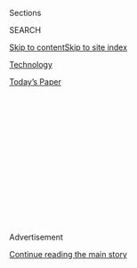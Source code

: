 <div id="app">

<div>

<div>

<div>

<div class="NYTAppHideMasthead css-1q2w90k e1suatyy0">

<div class="section css-ui9rw0 e1suatyy2">

<div class="css-eph4ug er09x8g0">

<div class="css-6n7j50">

</div>

<span class="css-1dv1kvn">Sections</span>

<div class="css-10488qs">

<span class="css-1dv1kvn">SEARCH</span>

</div>

[Skip to content](#site-content)[Skip to site
index](#site-index)

</div>

<div id="masthead-section-label" class="css-1wr3we4 eaxe0e00">

[Technology](https://www.nytimes3xbfgragh.onion/section/technology)

</div>

<div class="css-10698na e1huz5gh0">

</div>

</div>

<div id="masthead-bar-one" class="section hasLinks css-15hmgas e1csuq9d3">

<div class="css-uqyvli e1csuq9d0">

</div>

<div class="css-1uqjmks e1csuq9d1">

</div>

<div class="css-9e9ivx">

[](https://myaccount.nytimes3xbfgragh.onion/auth/login?response_type=cookie&client_id=vi)

</div>

<div class="css-1bvtpon e1csuq9d2">

[Today’s
Paper](https://www.nytimes3xbfgragh.onion/section/todayspaper)

</div>

</div>

</div>

</div>

<div data-aria-hidden="false">

<div id="site-content" data-role="main">

<div>

<div class="css-1aor85t" style="opacity:0.000000001;z-index:-1;visibility:hidden">

<div class="css-1hqnpie">

<div class="css-epjblv">

<span class="css-17xtcya">[Technology](/section/technology)</span><span class="css-x15j1o">|</span><span class="css-fwqvlz">Mapping,
and Sharing, the Consumer
Genome</span>

</div>

<div class="css-k008qs">

<div class="css-1iwv8en">

<span class="css-18z7m18"></span>

<div>

</div>

</div>

<span class="css-1n6z4y">https://nyti.ms/LcBw0f</span>

<div class="css-1705lsu">

<div class="css-4xjgmj">

<div class="css-4skfbu" data-role="toolbar" data-aria-label="Social Media Share buttons, Save button, and Comments Panel with current comment count" data-testid="share-tools">

  - 
  - 
  - 
  - 
    
    <div class="css-6n7j50">
    
    </div>

  - 
  - 

</div>

</div>

</div>

</div>

</div>

</div>

<div id="NYT_TOP_BANNER_REGION" class="css-13pd83m">

</div>

<div id="top-wrapper" class="css-1sy8kpn">

<div id="top-slug" class="css-l9onyx">

Advertisement

</div>

[Continue reading the main
story](#after-top)

<div class="ad top-wrapper" style="text-align:center;height:100%;display:block;min-height:250px">

<div id="top" class="place-ad" data-position="top" data-size-key="top">

</div>

</div>

<div id="after-top">

</div>

</div>

<div id="sponsor-wrapper" class="css-1hyfx7x">

<div id="sponsor-slug" class="css-19vbshk">

Supported by

</div>

[Continue reading the main
story](#after-sponsor)

<div id="sponsor" class="ad sponsor-wrapper" style="text-align:center;height:100%;display:block">

</div>

<div id="after-sponsor">

</div>

</div>

You for Sale

<div class="css-1vkm6nb ehdk2mb0">

# Mapping, and Sharing, the Consumer Genome

</div>

<div class="css-79elbk" data-testid="photoviewer-wrapper">

<div class="css-z3e15g" data-testid="photoviewer-wrapper-hidden">

</div>

<div class="css-1a48zt4 ehw59r15" data-testid="photoviewer-children">

![<span class="css-16f3y1r e13ogyst0" data-aria-hidden="true">Acxiom’s
headquarters in Little Rock, Ark. Analysts say the company has amassed
the world’s largest commercial database on
consumers.</span><span class="css-cnj6d5 e1z0qqy90" itemprop="copyrightHolder"><span class="css-1ly73wi e1tej78p0">Credit...</span><span><span>Justin
Bolle for The New York
Times</span></span></span>](https://static01.graylady3jvrrxbe.onion/images/2012/06/17/business/17-DATA-JP1/17-DATA-JP1-articleLarge.jpg?quality=75&auto=webp&disable=upscale)

</div>

</div>

<div class="css-xt80pu e12qa4dv0">

<div class="css-18e8msd">

<div class="css-vp77d3 epjyd6m0">

<div class="css-1baulvz">

By [<span class="css-1baulvz last-byline" itemprop="name">Natasha
Singer</span>](https://www.nytimes3xbfgragh.onion/by/natasha-singer)

</div>

</div>

  - June 16,
    2012

  - 
    
    <div class="css-4xjgmj">
    
    <div class="css-d8bdto" data-role="toolbar" data-aria-label="Social Media Share buttons, Save button, and Comments Panel with current comment count" data-testid="share-tools">
    
      - 
      - 
      - 
      - 
        
        <div class="css-6n7j50">
        
        </div>
    
      - 
      - 
    
    </div>
    
    </div>

</div>

</div>

<div class="section meteredContent css-1r7ky0e" name="articleBody" itemprop="articleBody">

<div class="css-1fanzo5 StoryBodyCompanionColumn">

<div class="css-53u6y8">

IT knows who you are. It knows where you live. It knows what you do.

It peers deeper into American life than the F.B.I. or the I.R.S., or
those prying digital eyes at Facebook and Google. If you are an American
adult, the odds are that it knows things like your age, race, sex,
weight, height, marital status, education level, politics, buying
habits, household health worries, vacation dreams — and on and on.

Right now in Conway, Ark., north of Little Rock, more than 23,000
computer servers are collecting, collating and analyzing consumer data
for a company that, unlike Silicon Valley’s marquee names, rarely makes
headlines. It’s called the [Acxiom
Corporation](http://www.acxiom.com/about-acxiom/ "The company’s site."),
and it’s the quiet giant of a multibillion-dollar industry known as
database marketing.

Few consumers have ever heard of Acxiom. But analysts say it has amassed
the world’s largest commercial database on consumers — and that it wants
to know much, much more. Its servers process more than 50 trillion data
“transactions” a year. Company executives have said its database
contains information about 500 million active consumers worldwide, with
about 1,500 data points per person. That includes a majority of adults
in the United States.

Such large-scale data mining and analytics — based on information
available in public records, consumer surveys and the like — are
perfectly legal. Acxiom’s customers have included big banks like Wells
Fargo and HSBC, investment services like E\*Trade, automakers like
Toyota and Ford, department stores like Macy’s — just about any major
company looking for insight into its customers.

</div>

</div>

<div class="css-1fanzo5 StoryBodyCompanionColumn">

<div class="css-53u6y8">

For Acxiom, based in Little Rock, the setup is lucrative. It posted
profit of $77.26 million in its latest fiscal year, on sales of $1.13
billion.

But such profits carry a cost for consumers. Federal authorities say
current laws may not be equipped to handle the rapid expansion of an
industry whose players often collect and sell sensitive financial and
health information yet are nearly invisible to the public. In essence,
it’s as if the ore of our data-driven lives were being mined, refined
and sold to the highest bidder, usually without our knowledge — by
companies that most people rarely even know exist.

[Julie Brill, a
member](http://www.ftc.gov/commissioners/brill/index.shtml "Biographical information.")
of the [Federal Trade
Commission](http://www.ftc.gov/ "The commission’s Web site."), says
she would like data brokers in general to tell the public about the data
they collect, how they collect it, whom they share it with and how it is
used. “If someone is listed as diabetic or pregnant, what is happening
with this information? Where is the information going?” she asks. “We
need to figure out what the rules should be as a society.”

Although Acxiom employs a chief privacy officer, Jennifer Barrett
Glasgow, she and other executives declined requests to be interviewed
for this article, said Ines Rodriguez Gutzmer, director of corporate
communications.

In March,<span class="css-8l6xbc evw5hdy0">  </span>however, Ms. Barrett
Glasgow<span class="css-8l6xbc evw5hdy0">  </span>endorsed increased
industry openness. “It’s not an unreasonable request to have more
transparency among data brokers,” she said in an interview with The
New York Times.<span class="css-8l6xbc evw5hdy0">  </span>In marketing
materials, Acxiom promotes itself as [“a global thought leader in
addressing consumer privacy issues and earning the public
trust.”](https://isapps.acxiom.com/AppFiles/Download18/AcxiomPersonicX_VisionScape-723200794458.pdf "Acxiom marketing material, on Page 2 (PDF).")

</div>

</div>

<div class="css-1fanzo5 StoryBodyCompanionColumn">

<div class="css-53u6y8">

But, in interviews, security experts and consumer advocates paint a
portrait of a company with practices that privilege corporate clients’
interests over those of consumers and contradict the company’s stance on
transparency. Acxiom’s marketing materials, for example, promote a
special security system for clients and associates to encrypt the data
they send. Yet cybersecurity experts who examined Acxiom’s Web site for
The Times found basic security lapses on an online form for consumers
seeking access to their own profiles. (Acxiom says it has fixed the
broken link that caused the problem.)

In a fast-changing digital economy, Acxiom is developing even more
advanced techniques to mine and refine data. It has recruited talent
from Microsoft, Google, Amazon.com and Myspace and is using a powerful,
multiplatform approach to predicting consumer behavior that could raise
its standing among investors and clients.

Of course, digital marketers already customize pitches to users, based
on their past activities. Just think of “cookies,” bits of computer code
placed on browsers to keep track of online activity. But Acxiom,
analysts say, is pursuing far more comprehensive techniques in an effort
to influence consumer decisions. It is integrating what it knows about
our offline, online and even mobile selves, creating in-depth behavior
portraits in pixilated detail. Its executives have called this approach
a “360-degree view” on consumers.

“There’s a lot of players in the digital space trying the same thing,”
says [Mark Zgutowicz, a Piper Jaffray
analyst](http://www.piperjaffray.com/1col.aspx?id=7&analystid=455&title=Analyst%20Information%20for%20Mark%20Zgutowicz "The analyst’s bio.").
“But Acxiom’s advantage is they have a database of offline information
that they have been collecting for 40 years and can leverage that
expertise in the digital world.”

Yet some prominent privacy advocates worry that such techniques could
lead to a new era of consumer profiling.

Jeffrey Chester, executive director of [the Center for Digital
Democracy](http://www.democraticmedia.org/ "The group’s site."), a
nonprofit group in Washington, says: “It is Big Brother in Arkansas.”

SCOTT HUGHES, an up-and-coming small-business owner and Facebook
denizen, is Acxiom’s ideal consumer. Indeed, it created him.

</div>

</div>

<div class="css-1fanzo5 StoryBodyCompanionColumn">

<div class="css-53u6y8">

Mr. Hughes is a fictional character who appeared in [an Acxiom investor
presentation](http://www.docstoc.com/docs/65163921/Acxiom-Corporation-Data-Demand-Respect "The presentation.")
in 2010. A frequent shopper, he was designed to show the power of
Acxiom’s multichannel approach.

</div>

</div>

<div class="css-79elbk" data-testid="photoviewer-wrapper">

<div class="css-z3e15g" data-testid="photoviewer-wrapper-hidden">

</div>

<div class="css-1a48zt4 ehw59r15" data-testid="photoviewer-children">

![<span class="css-16f3y1r e13ogyst0" data-aria-hidden="true">Scott E.
Howe, the chief executive of Acxiom since last summer, has said he sees
the company as a new-millennium “data refinery,” rather than a data
miner.</span><span class="css-cnj6d5 e1z0qqy90" itemprop="copyrightHolder"><span class="css-1ly73wi e1tej78p0">Credit...</span><span>Steve
KeeseeArkansas
Democrat-Gazette</span></span>](https://static01.graylady3jvrrxbe.onion/images/2012/06/17/business/17-DATA-JP2/17-DATA-JP2-jumbo.jpg?quality=75&auto=webp&disable=upscale)

</div>

</div>

<div class="css-1fanzo5 StoryBodyCompanionColumn">

<div class="css-53u6y8">

In the presentation, he logs on to Facebook and sees that his friend
Ella has just become a fan of Bryce Computers, an imaginary electronics
retailer and Acxiom client. Ella’s update prompts Mr. Hughes to check
out Bryce’s fan page and do some digital window-shopping for a fast
inkjet printer.

Such browsing seems innocuous — hardly data mining. But it cues an
Acxiom system designed to recognize consumers, remember their actions,
classify their behaviors and influence them with tailored marketing.

When Mr. Hughes follows a link to Bryce’s retail site, for example, the
system recognizes him from his Facebook activity and shows him a printer
to match his interest. He registers on the site, but doesn’t buy the
printer right away, so the system tracks him online. Lo and behold, the
next morning, while he scans baseball news on ESPN.com, an ad for the
printer pops up again.

That evening, he returns to the Bryce site where, the presentation says,
“he is instantly recognized” as having registered. It then offers a
sweeter deal: a $10 rebate and free shipping.

It’s not a random offer. Acxiom has its own classification system,
PersonicX, which assigns consumers to one of 70 detailed socioeconomic
clusters and markets to them accordingly. In this situation, it pegs Mr.
Hughes as a “savvy single” — meaning he’s in a cluster of mobile,
upper-middle-class people who do their banking online, attend pro sports
events, are sensitive to prices — and respond to free-shipping offers.

</div>

</div>

<div class="css-1fanzo5 StoryBodyCompanionColumn">

<div class="css-53u6y8">

Correctly typecast, Mr. Hughes buys the printer.

But the multichannel system of Acxiom and its online partners is just
revving up. Later, it sends him coupons for ink and paper, to be
redeemed via his cellphone, and a personalized snail-mail postcard
suggesting that he donate his old printer to a nearby school.

Analysts say companies design these sophisticated ecosystems to prompt
consumers to volunteer enough personal data — like their names, e-mail
addresses and mobile numbers — so that marketers can offer them
customized appeals any time, anywhere.

Still, there is a fine line between customization and stalking. While
many people welcome the convenience of personalized offers, others may
see the surveillance engines behind them as intrusive or even
manipulative.

“If you look at it in cold terms, it seems like they are really out to
trick the customer,” says [Dave Frankland, the research
director](http://www.forrester.com/Dave-Frankland "Mr. Frankland’s bio.")
for customer intelligence at Forrester Research. “But they are actually
in the business of helping marketers make sure that the right people are
getting offers they are interested in and therefore establish a
relationship with the company.”

DECADES before the Internet as we know it, a businessman named Charles
Ward planted the seeds of Acxiom. It was 1969, and Mr. Ward started a
data processing company in Conway called Demographics Inc., in part to
help the Democratic Party reach voters. In a time when Madison Avenue
was deploying one-size-fits-all national ad campaigns, Demographics and
its lone computer used public phone books to compile lists for direct
mailing of campaign material.

Today, Acxiom maintains its own database on about 190 million
individuals and 126 million households in the United States. Separately,
it manages customer databases for or works with 47 of the Fortune 100
companies. It also worked with the government after the September 2001
terrorist attacks, providing information about 11 of the 19 hijackers.

To beef up its digital services, Acxiom recently mounted an aggressive
hiring campaign. Last July, it named [Scott E.
Howe](http://www.acxiom.com/about-acxiom/corporate-governance/board-of-directors/scott-e--howe/ "Mr. Howe’s bio."),
a former corporate vice president for Microsoft’s advertising business
group, as C.E.O. Last month, it hired [Phil
Mui](http://www.acxiom.com/about-acxiom/corporate-governance/company-leadership/phil-mui,-ph-d-/ "His bio."),
formerly group product manager for Google Analytics, as its chief
product and engineering officer.

</div>

</div>

<div class="css-1fanzo5 StoryBodyCompanionColumn">

<div class="css-53u6y8">

In interviews, Mr. Howe has laid out a vision of Acxiom as a
new-millennium “data refinery” rather than a data miner. That
description posits Acxiom as a nimble provider of customer analytics
services, able to compete with Facebook and Google, rather than as a
stealth engine of consumer espionage.

Still, the more that information brokers mine powerful consumer data,
the more they become attractive targets for hackers — and draw scrutiny
from consumer advocates.

This year, Advertising Age ranked [Epsilon, another database marketing
firm](http://www.epsilon.com/ "The firm’s Web site."), as the biggest
advertising agency in the United States, with Acxiom second. Most people
know Epsilon, if they know it at all, because it experienced a major
security breach last year, [exposing the e-mail addresses of millions of
customers](http://www.nytimes3xbfgragh.onion/2011/04/05/business/05hack.html?_r=1 "Previous New York Times article on the topic.")
of Citibank, JPMorgan Chase, Target, Walgreens and others. In 2003,
Acxiom had its own security breaches.

But privacy advocates say they are more troubled by data brokers’
ranking systems, which classify some people as high-value prospects, to
be offered marketing deals and discounts regularly, while dismissing
others as low-value — known in industry slang as “waste.”

Exclusion from a vacation offer may not matter much, says Pam Dixon, the
executive director of [the World Privacy
Forum](http://www.worldprivacyforum.org/ "The organization’s Web site."),
a nonprofit group in San Diego, but if marketing algorithms judge
certain people as not worthy of receiving promotions for higher
education or health services, they could have a serious impact.

“Over time, that can really turn into a mountain of pathways not
offered, not seen and not known about,” Ms. Dixon says.

</div>

</div>

<div class="css-1fanzo5 StoryBodyCompanionColumn">

<div class="css-53u6y8">

Until now, database marketers operated largely out of the public eye.
Unlike consumer reporting agencies that sell sensitive financial
information about people for credit or employment purposes, database
marketers aren’t required by law to show consumers their own reports and
allow them to correct errors. That may be about to change. This year,
the F.T.C. [published a
report](http://www.nytimes3xbfgragh.onion/2012/03/27/business/ftc-seeks-privacy-legislation.html?pagewanted=all "Previous New York Times’ article on the topic.")
calling for greater transparency among data brokers and asking Congress
to give consumers the right to access information these firms hold about
them.

</div>

</div>

<div class="css-79elbk" data-testid="photoviewer-wrapper">

<div class="css-z3e15g" data-testid="photoviewer-wrapper-hidden">

</div>

<div class="css-1a48zt4 ehw59r15" data-testid="photoviewer-children">

<div class="css-1xdhyk6 erfvjey0">

<span class="css-1ly73wi e1tej78p0">Image</span>

<div class="css-zjzyr8">

<div data-testid="lazyimage-container" style="height:503.74893977947414px">

</div>

</div>

</div>

<span class="css-16f3y1r e13ogyst0" data-aria-hidden="true">Jennifer
Barrett Glasgow is the company’s chief privacy
officer.</span><span class="css-cnj6d5 e1z0qqy90" itemprop="copyrightHolder"><span class="css-1ly73wi e1tej78p0">Credit...</span><span>Ken
Cedeno/Bloomberg News</span></span>

</div>

</div>

<div class="css-1fanzo5 StoryBodyCompanionColumn">

<div class="css-53u6y8">

ACXIOM’S Consumer Data Products Catalog offers hundreds of details —
called “elements” — that corporate clients can buy about individuals or
households, to augment their own marketing databases. Companies can buy
data to pinpoint households that are concerned, say, about allergies,
diabetes or “senior needs.” Also for sale is information on sizes of
home loans and household incomes.

Clients generally buy this data because they want to hold on to their
best customers or find new ones — or both.

A bank that wants to sell its best customers additional services, for
example, might buy details about those customers’ social media, Web and
mobile habits to identify more efficient ways to market to them. Or,
says Mr. Frankland at Forrester, a sporting goods chain whose best
customers are 25- to 34-year-old men living near mountains or beaches
could buy a list of a million other people with the same
characteristics. The retailer could hire Acxiom, he says, to manage a
campaign aimed at that new group, testing how factors like consumers’
locations or sports preferences affect responses.

But the catalog also offers delicate information that has set off alarm
bells among some privacy advocates, who worry about the potential for
misuse by third parties that could take aim at vulnerable groups. Such
information includes consumers’ interests — derived, the catalog says,
“from actual purchases and self-reported surveys” — like “Christian
families,” “Dieting/Weight Loss,” “Gaming-Casino,” “Money Seekers” and
“Smoking/Tobacco.” Acxiom also sells data about an individual’s race,
ethnicity and country of origin. “Our Race model,” the catalog says,
“provides information on the major racial category: Caucasians,
Hispanics, African-Americans, or Asians.” Competing companies sell
similar data.

Acxiom’s data about race or ethnicity is “used for engaging those
communities for marketing purposes,” said Ms. Barrett Glasgow, the
privacy officer, in an e-mail response to questions.

There may be a legitimate commercial need for some businesses, like
ethnic restaurants, to know the race or ethnicity of consumers, says
[Joel R.
Reidenberg](http://law.fordham.edu/faculty/1134.htm "The professor’s bio."),
a privacy expert and a professor at the Fordham Law School.

</div>

</div>

<div class="css-1fanzo5 StoryBodyCompanionColumn">

<div class="css-53u6y8">

“At the same time, this is ethnic profiling,” he says. “The people on
this list, they are being sold based on their ethnic stereotypes. There
is a very strong citizen’s right to have a veto over the commodification
of their profile.”

He says the sale of such data is troubling because race coding may be
incorrect. And even if a data broker has correct information, a person
may not want to be marketed to based on race.

“DO you really know your customers?” Acxiom asks in marketing materials
for its shopper recognition system, a program that uses ZIP codes to
help retailers confirm consumers’ identities — without asking their
permission.

“Simply asking for name and address information poses many challenges:
transcription errors, increased checkout time and, worse yet, losing
customers who feel that you’re invading their privacy,” Acxiom’s fact
sheet explains. In its system, a store clerk need only “capture the
shopper’s name from a check or third-party credit card at the point of
sale and then ask for the shopper’s ZIP code or telephone number.” With
that data Acxiom can identify shoppers within a 10 percent margin of
error, it says, enabling stores to reward their best customers with
special offers. Other companies offer similar services.

“This is a direct way of circumventing people’s concerns about privacy,”
says Mr. Chester of the Center for Digital Democracy.

Ms. Barrett Glasgow of Acxiom says that its program is a “standard
practice” among retailers, but that the company encourages its clients
to report consumers who wish to opt out.

Acxiom has positioned itself as an industry leader in data privacy, but
some of its practices seem to undermine that image. It created the
position of chief privacy officer in 1991, well ahead of its rivals. It
even offers an online [request
form](http://www.acxiom.com/about-acxiom/privacy/us-consumer-choices/ "Instructions for the request form."),
promoted as an easy way for consumers to access information Acxiom
collects about them.

</div>

</div>

<div class="css-1fanzo5 StoryBodyCompanionColumn">

<div class="css-53u6y8">

But the process turned out to be not so user-friendly for a reporter for
The Times.

In early May, the reporter decided to request her record from Acxiom, as
any consumer might. Before submitting a Social Security number and other
personal information, however, she asked for advice from a cybersecurity
expert at The Times. The expert examined Acxiom’s Web site and
immediately noticed that the online form did not employ a standard
encryption protocol — called https — used by sites like Amazon and
American Express. When the expert tested the form, using software that
captures data sent over the Web, he could clearly see that the sample
Social Security number he had submitted had not been encrypted. At that
point, the reporter was advised not to request her file, given the risk
that the process might expose her personal information.

Later in May, [Ashkan
Soltani](http://www.ashkansoltani.org/ "Mr. Soltani’s bio."), an
independent security researcher and former technologist in identity
protection at the F.T.C., also examined Acxiom’s site and came to the
same conclusion. “Parts of the site for corporate clients are
encrypted,” he says. “But for consumers, who this information is about
and who stand the most to lose from data collection, they don’t provide
security.”

Ms. Barrett Glasgow says that the form has always been encrypted with
https but that on May 11, its security monitoring system detected a
“broken redirect link” that allowed unencrypted access. Since then,
she says, Acxiom has fixed the link and determined that no unauthorized
person had gained access to information sent using the form.

On May 25, the reporter submitted an online request to Acxiom for her
file, along with a personal check, sent by Express Mail, for the $5
processing fee. Three weeks later, no response had arrived.

Regulators at the F.T.C. declined to comment on the practices of
individual companies. But [Jon Leibowitz, the commission
chairman,](http://www.ftc.gov/commissioners/leibowitz/index.shtml "Biographical information.")
said consumers should have the right to see and correct personal details
about them collected and sold by data aggregators.

After all, he said, “they are the unseen cyberazzi who collect
information on all of us.”

</div>

</div>

</div>

<div>

</div>

<div>

</div>

<div>

</div>

<div>

<div id="bottom-wrapper" class="css-1ede5it">

<div id="bottom-slug" class="css-l9onyx">

Advertisement

</div>

[Continue reading the main
story](#after-bottom)

<div id="bottom" class="ad bottom-wrapper" style="text-align:center;height:100%;display:block;min-height:90px">

</div>

<div id="after-bottom">

</div>

</div>

</div>

</div>

</div>

## Site Index

<div>

</div>

## Site Information Navigation

  - [© <span>2020</span> <span>The New York Times
    Company</span>](https://help.nytimes3xbfgragh.onion/hc/en-us/articles/115014792127-Copyright-notice)

<!-- end list -->

  - [NYTCo](https://www.nytco.com/)
  - [Contact
    Us](https://help.nytimes3xbfgragh.onion/hc/en-us/articles/115015385887-Contact-Us)
  - [Work with us](https://www.nytco.com/careers/)
  - [Advertise](https://nytmediakit.com/)
  - [T Brand Studio](http://www.tbrandstudio.com/)
  - [Your Ad
    Choices](https://www.nytimes3xbfgragh.onion/privacy/cookie-policy#how-do-i-manage-trackers)
  - [Privacy](https://www.nytimes3xbfgragh.onion/privacy)
  - [Terms of
    Service](https://help.nytimes3xbfgragh.onion/hc/en-us/articles/115014893428-Terms-of-service)
  - [Terms of
    Sale](https://help.nytimes3xbfgragh.onion/hc/en-us/articles/115014893968-Terms-of-sale)
  - [Site
    Map](https://spiderbites.nytimes3xbfgragh.onion)
  - [Help](https://help.nytimes3xbfgragh.onion/hc/en-us)
  - [Subscriptions](https://www.nytimes3xbfgragh.onion/subscription?campaignId=37WXW)

</div>

</div>

</div>

</div>
